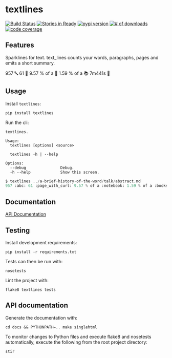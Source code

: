 # textlines

[![Build Status](https://secure.travis-ci.org/michaeljoseph/textlines.png)](http://travis-ci.org/michaeljoseph/textlines)
[![Stories in Ready](https://badge.waffle.io/michaeljoseph/textlines.png?label=ready)](https://waffle.io/michaeljoseph/textlines) [![pypi version](https://badge.fury.io/py/textlines.png)](http://badge.fury.io/py/textlines)
[![# of downloads](https://pypip.in/d/textlines/badge.png)](https://crate.io/packages/textlines?version=latest)
[![code coverage](https://coveralls.io/repos/michaeljoseph/textlines/badge.png?branch=master)](https://coveralls.io/r/michaeljoseph/textlines?branch=master)

## Features

Sparklines for text. text_lines counts your words, paragraphs, pages
and emits a short summary.

957 :abc: 61 :page_with_curl: 9.57 % of a :notebook: 1.59 % of a :books: 7m441s :speech_balloon:

## Usage

Install `textlines`:

    pip install textlines

Run the cli:

```
textlines.

Usage:
  textlines [options] <source>

  textlines -h | --help

Options:
  --debug               Debug.
  -h --help             Show this screen.
```

```python
$ textlines ../a-brief-history-of-the-word/talk/abstract.md 
957 :abc: 61 :page_with_curl: 9.57 % of a :notebook: 1.59 % of a :books: 7m441s :speech_balloon:
```

## Documentation

[API Documentation](http://textlines.rtfd.org)

## Testing

Install development requirements:

    pip install -r requirements.txt

Tests can then be run with:

    nosetests

Lint the project with:

    flake8 textlines tests

## API documentation

Generate the documentation with:

    cd docs && PYTHONPATH=.. make singlehtml

To monitor changes to Python files and execute flake8 and nosetests
automatically, execute the following from the root project directory:

    stir
